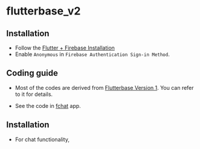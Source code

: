 # flutterbase_v2


## Installation

* Follow the [Flutter + Firebase Installation](https://docs.google.com/document/d/e/2PACX-1vQuzuqmI0mgKt82ZI6silmBLrsJuroAZa2XR7OsqoMGPAKb-DVtXUsjjH7TjSd_9pD_0e04qq9gaTKx/pub)
* Enable `Anonymous` in `Firebase Authentication Sign-in Method`.


## Coding guide

* Most of the codes are derived from [Flutterbase Version 1](https://github.com/thruthesky/flutterbase). You can refer to it for details.

* See the code in [fchat](https://github.com/thruthesky/fchat) app.


## Installation

* For chat functionality,